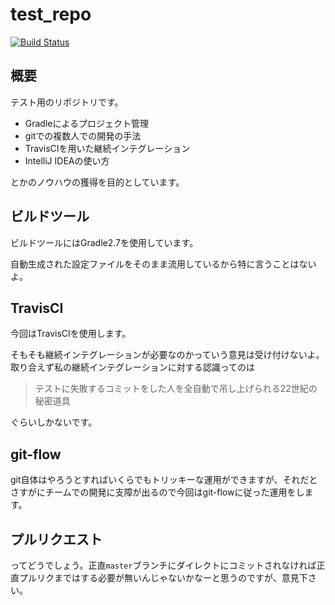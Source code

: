 # test_repo
[![Build Status](https://travis-ci.org/opabinia/test_repo.svg?branch=develop)](https://travis-ci.org/opabinia/test_repo)

## 概要
テスト用のリポジトリです。

- Gradleによるプロジェクト管理
- gitでの複数人での開発の手法
- TravisCIを用いた継続インテグレーション
- IntelliJ IDEAの使い方

とかのノウハウの獲得を目的としています。

## ビルドツール
ビルドツールにはGradle2.7を使用しています。

自動生成された設定ファイルをそのまま流用しているから特に言うことはないよ。

## TravisCI
今回はTravisCIを使用します。

そもそも継続インテグレーションが必要なのかっていう意見は受け付けないよ。
取り合えず私の継続インテグレーションに対する認識ってのは

> テストに失敗するコミットをした人を全自動で吊し上げられる22世紀の秘密道具

ぐらいしかないです。

## git-flow
git自体はやろうとすればいくらでもトリッキーな運用ができますが、それだとさすがにチームでの開発に支障が出るので今回はgit-flowに従った運用をします。

## プルリクエスト
ってどうでしょう。正直`master`ブランチにダイレクトにコミットされなければ正直プルリクまではする必要が無いんじゃないかなーと思うのですが、意見下さい。
